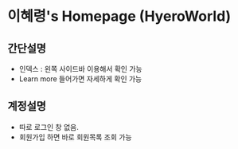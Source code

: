 # 이혜령's Homepage (HyeroWorld)

## 간단설명
- 인덱스 : 왼쪽 사이드바 이용해서 확인 가능
- Learn more 들어가면 자세하게 확인 가능

## 계정설명
- 따로 로그인 창 없음.
- 회원가입 하면 바로 회원목록 조회 가능